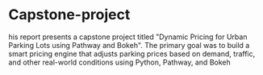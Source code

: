 # Capstone-project
his report presents a capstone project titled "Dynamic Pricing for Urban  Parking Lots using Pathway and Bokeh". The primary goal was to build a  smart pricing engine that adjusts parking prices based on demand, traffic, and  other real-world conditions using Python, Pathway, and Bokeh
